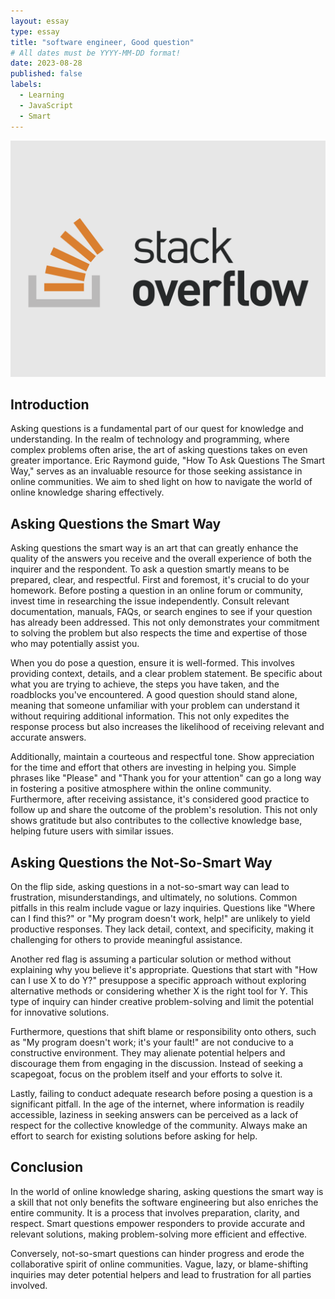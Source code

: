 ```yaml
---
layout: essay
type: essay
title: "software engineer, Good question"
# All dates must be YYYY-MM-DD format!
date: 2023-08-28
published: false
labels:
  - Learning
  - JavaScript
  - Smart
---
```


<img width="600px" class="rounded float-start pe-4" src="../img/travel/stackoverflow1.png">




## Introduction
Asking questions is a fundamental part of our quest for knowledge and understanding. In the realm of technology and programming, where complex problems often arise, the art of asking questions takes on even greater importance. Eric Raymond guide, "How To Ask Questions The Smart Way," serves as an invaluable resource for those seeking assistance in online communities. We aim to shed light on how to navigate the world of online knowledge sharing effectively.
 

## Asking Questions the Smart Way

Asking questions the smart way is an art that can greatly enhance the quality of the answers you receive and the overall experience of both the inquirer and the respondent. To ask a question smartly means to be prepared, clear, and respectful. First and foremost, it's crucial to do your homework. Before posting a question in an online forum or community, invest time in researching the issue independently. Consult relevant documentation, manuals, FAQs, or search engines to see if your question has already been addressed. This not only demonstrates your commitment to solving the problem but also respects the time and expertise of those who may potentially assist you.

When you do pose a question, ensure it is well-formed. This involves providing context, details, and a clear problem statement. Be specific about what you are trying to achieve, the steps you have taken, and the roadblocks you've encountered. A good question should stand alone, meaning that someone unfamiliar with your problem can understand it without requiring additional information. This not only expedites the response process but also increases the likelihood of receiving relevant and accurate answers.

Additionally, maintain a courteous and respectful tone. Show appreciation for the time and effort that others are investing in helping you. Simple phrases like "Please" and "Thank you for your attention" can go a long way in fostering a positive atmosphere within the online community. Furthermore, after receiving assistance, it's considered good practice to follow up and share the outcome of the problem's resolution. This not only shows gratitude but also contributes to the collective knowledge base, helping future users with similar issues.


## Asking Questions the Not-So-Smart Way

On the flip side, asking questions in a not-so-smart way can lead to frustration, misunderstandings, and ultimately, no solutions. Common pitfalls in this realm include vague or lazy inquiries. Questions like "Where can I find this?" or "My program doesn't work, help!" are unlikely to yield productive responses. They lack detail, context, and specificity, making it challenging for others to provide meaningful assistance.

Another red flag is assuming a particular solution or method without explaining why you believe it's appropriate. Questions that start with "How can I use X to do Y?" presuppose a specific approach without exploring alternative methods or considering whether X is the right tool for Y. This type of inquiry can hinder creative problem-solving and limit the potential for innovative solutions.

Furthermore, questions that shift blame or responsibility onto others, such as "My program doesn't work; it's your fault!" are not conducive to a constructive environment. They may alienate potential helpers and discourage them from engaging in the discussion. Instead of seeking a scapegoat, focus on the problem itself and your efforts to solve it.

Lastly, failing to conduct adequate research before posing a question is a significant pitfall. In the age of the internet, where information is readily accessible, laziness in seeking answers can be perceived as a lack of respect for the collective knowledge of the community. Always make an effort to search for existing solutions before asking for help.


## Conclusion

In the world of online knowledge sharing, asking questions the smart way is a skill that not only benefits the software engineering  but also enriches the entire community. It is a process that involves preparation, clarity, and respect. Smart questions empower responders to provide accurate and relevant solutions, making problem-solving more efficient and effective.

Conversely, not-so-smart questions can hinder progress and erode the collaborative spirit of online communities. Vague, lazy, or blame-shifting inquiries may deter potential helpers and lead to frustration for all parties involved.

